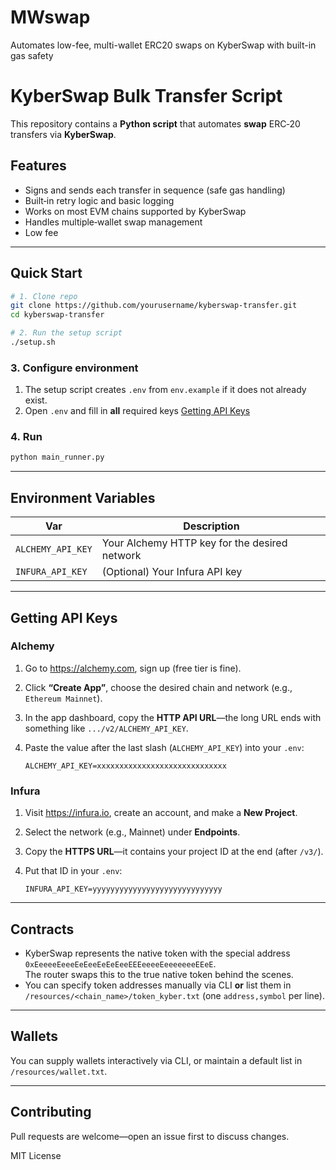 # MWswap
Automates low-fee, multi-wallet ERC20 swaps on KyberSwap with built-in gas safety

# KyberSwap Bulk Transfer Script

This repository contains a **Python script** that automates **swap** ERC‑20 transfers via **KyberSwap**.

## Features
- Signs and sends each transfer in sequence (safe gas handling)  
- Built‑in retry logic and basic logging  
- Works on most EVM chains supported by KyberSwap  
- Handles multiple‑wallet swap management  
- Low fee

---

## Quick Start

```bash
# 1. Clone repo
git clone https://github.com/yourusername/kyberswap-transfer.git
cd kyberswap-transfer

# 2. Run the setup script
./setup.sh
```

### 3. Configure environment

1. The setup script creates `.env` from `env.example` if it does not already exist.
2. Open `.env` and fill in **all** required keys [Getting API Keys](#getting-api-keys)

### 4. Run

```bash
python main_runner.py
```

---

## Environment Variables

| Var | Description |
|-----|-------------|
| `ALCHEMY_API_KEY` | Your Alchemy HTTP key for the desired network |
| `INFURA_API_KEY`  | (Optional) Your Infura API key |

---

## Getting API Keys

### Alchemy

1. Go to <https://alchemy.com>, sign up (free tier is fine).  
2. Click **“Create App”**, choose the desired chain and network (e.g., `Ethereum Mainnet`).  
3. In the app dashboard, copy the **HTTP API URL**—the long URL ends with something like `.../v2/ALCHEMY_API_KEY`.  
4. Paste the value after the last slash (`ALCHEMY_API_KEY`) into your `.env`:

   ```env
   ALCHEMY_API_KEY=xxxxxxxxxxxxxxxxxxxxxxxxxxxxx
   ```

### Infura

1. Visit <https://infura.io>, create an account, and make a **New Project**.  
2. Select the network (e.g., Mainnet) under **Endpoints**.  
3. Copy the **HTTPS URL**—it contains your project ID at the end (after `/v3/`).  
4. Put that ID in your `.env`:

   ```env
   INFURA_API_KEY=yyyyyyyyyyyyyyyyyyyyyyyyyyyyy
   ```

---

## Contracts

* KyberSwap represents the native token with the special address  
  `0xEeeeeEeeeEeEeeEeEeEeeEEEeeeeEeeeeeeeEEeE`.  
  The router swaps this to the true native token behind the scenes.  
* You can specify token addresses manually via CLI **or** list them in  
  `/resources/<chain_name>/token_kyber.txt` (one `address,symbol` per line).

---

## Wallets

You can supply wallets interactively via CLI, or maintain a default list in  
`/resources/wallet.txt`.

---

## Contributing

Pull requests are welcome—open an issue first to discuss changes.

MIT License
